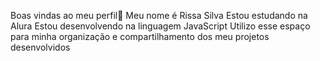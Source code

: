 Boas vindas ao meu perfil💙
Meu nome é Rissa Silva
Estou estudando na Alura
Estou desenvolvendo na linguagem JavaScript
Utilizo esse espaço para minha organização e compartilhamento dos meu projetos desenvolvidos
